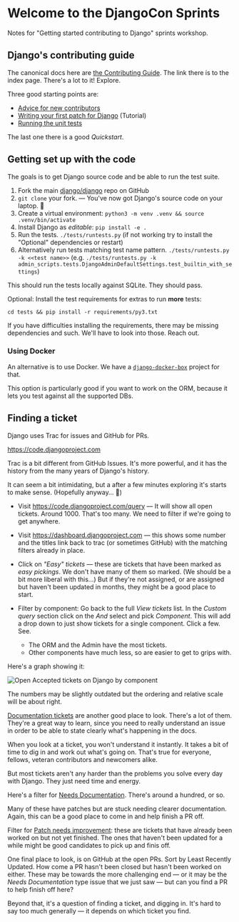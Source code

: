 # Welcome to the DjangoCon Sprints
Notes for "Getting started contributing to Django" sprints workshop.


## Django's contributing guide

The canonical docs here are [the Contributing Guide](https://docs.djangoproject.com/en/dev/internals/contributing/).
The link there is to the index page. There's a lot to it! Explore.

Three good starting points are:

* [Advice for new contributors](https://docs.djangoproject.com/en/dev/internals/contributing/new-contributors/)
* [Writing your first patch for Django](https://docs.djangoproject.com/en/dev/intro/contributing/) (Tutorial)
* [Running the unit tests](https://docs.djangoproject.com/en/dev/internals/contributing/writing-code/unit-tests/)

The last one there is a good _Quickstart_.

## Getting set up with the code

The goals is to get Django source code and be able to run the test suite.

1. Fork the main [django/django](https://github.com/django/django) repo on GitHub
2. `git clone` your fork. — You've now got Django's source code on your laptop. 💃
3. Create a virtual environment: `python3 -m venv .venv && source .venv/bin/activate`
4. Install Django as _editable_: `pip install -e .`
5. Run the tests. `./tests/runtests.py` (if not working try to install the "Optional" dependencies or restart)
6. Alternatively run tests matching test name pattern. `./tests/runtests.py -k <<test name>>` (e.g. `./tests/runtests.py -k admin_scripts.tests.DjangoAdminDefaultSettings.test_builtin_with_settings`)

This should run the tests locally against SQLite. They should pass.

Optional: Install the test requirements for extras to run **more** tests:

    cd tests && pip install -r requirements/py3.txt

If you have difficulties installing the requirements, there may be missing
dependencies and such. We'll have to look into those. Reach out.


### Using Docker

An alternative is to use Docker. We have a [`django-docker-box`](https://github.com/django/django-docker-box)
project for that.

This option is particularly good if you want to work on the ORM, because it
lets you test against all the supported DBs.


## Finding a ticket

Django uses Trac for issues and GitHub for PRs.

https://code.djangoproject.com

Trac is a bit different from GitHub Issues. It's more powerful, and it has the
history from the many years of Django's history.

It can seem a bit intimidating, but a after a few minutes exploring it's starts
to make sense. (Hopefully anyway… 🙂)


- Visit https://code.djangoproject.com/query — It will show all open tickets.
  Around 1000. That's too many. We need to filter if we're going to get
  anywhere.

- Visit https://dashboard.djangoproject.com — this shows some number and the
  titles link back to trac (or sometimes GitHub) with the matching filters
  already in place.

- Click on _"Easy" tickets_ — these are tickets that have been marked as _easy
  pickings_. We don't have many of them so marked. (We should be a bit more
  liberal with this…) But if they're not assigned, or are assigned but haven't
  been updated in months, they might be a good place to start.

- Filter by component: Go back to the full _View tickets_ list. In the _Custom
  query_ section click on the _And_ select and pick _Component_. This will add
  a drop down to just show tickets for a single component. Click a few. See.

    - The ORM and the Admin have the most tickets.
    - Other components have much less, so are easier to get to grips with.

Here's a graph showing it:

![Open Accepted tickets on Django by component](./Images/Django-Accepted-tickets-by-component.png)

The numbers may be slightly outdated but the ordering and relative scale will
be about right.

[Documentation tickets](https://code.djangoproject.com/query?status=assigned&status=new&component=Documentation&col=id&col=summary&col=status&col=owner&col=type&col=component&col=version&desc=1&order=id)
 are another good place to look. There's a lot of them. They're a great way to
 learn, since you need to really understand an issue in order to be able to
 state clearly what's happening in the docs.

When you look at a ticket, you won't understand it instantly. It takes a bit of time to dig in and work out what's going on. That's true for everyone, fellows, veteran contributors and newcomers alike.

But most tickets aren't any harder than the problems you solve every day with Django. They just need time and energy.

Here's a filter for [Needs
Documentation](https://code.djangoproject.com/query?status=assigned&status=new&needs_docs=1&col=id&col=summary&col=status&col=component&col=owner&col=type&col=version&desc=1&order=id).
There's around a hundred, or so.

Many of these have patches but are stuck needing clearer documentation. Again,
this can be a good place to come in and help finish a PR off.

Filter for [Patch needs improvement]([url](https://code.djangoproject.com/query?status=assigned&status=new&needs_better_patch=1&desc=1&order=id)): these are tickets that have already been worked on but not yet finished. The ones that haven't been updated for a while might be good candidates to pick up and finis off.  

One final place to look, is on GitHub at the open PRs. Sort by Least Recently Updated. How come a PR hasn't been closed but hasn't been worked on either. These may be towards the more challenging end — or it may be the _Needs Documentation_ type issue that we just saw — but can you find a PR to help finish off here?

Beyond that, it's a question of finding a ticket, and digging in. It's hard to say too much generally — it depends on which ticket you find.
